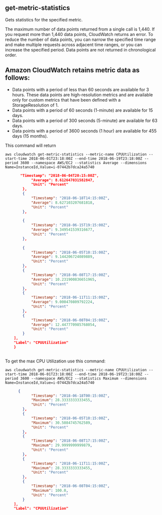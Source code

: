 

## get-metric-statistics

Gets statistics for the specified metric.

The maximum number of data points returned from a single call is 1,440. If you request more than 1,440 data points, CloudWatch returns an error. To reduce the number of data points, you can narrow the specified time range and make multiple requests across adjacent time ranges, or you can increase the specified period. Data points are not returned in chronological order.

## Amazon CloudWatch retains metric data as follows:

- Data points with a period of less than 60 seconds are available for 3 hours. These data points are high-resolution metrics and are available only for custom metrics that have been defined with a StorageResolution of 1.
- Data points with a period of 60 seconds (1-minute) are available for 15 days.
- Data points with a period of 300 seconds (5-minute) are available for 63 days.
- Data points with a period of 3600 seconds (1 hour) are available for 455 days (15 months).


This command will return

```
aws cloudwatch get-metric-statistics --metric-name CPUUtilization --start-time 2018-06-01T23:18:00Z --end-time 2018-06-19T23:18:00Z --period 3600 --namespace AWS/EC2 --statistics Average --dimensions Name=InstanceId,Value=i-07442b7dca24a5740
```

```json
       "Timestamp": "2018-06-04T20:15:00Z", 
            "Average": 8.612647031582847, 
            "Unit": "Percent"
        }, 
        {
            "Timestamp": "2018-06-18T14:15:00Z", 
            "Average": 8.627103207681818, 
            "Unit": "Percent"
        }, 
        
        {
            "Timestamp": "2018-06-15T19:15:00Z", 
            "Average": 9.349541539316677, 
            "Unit": "Percent"
        }, 
       
        {
            "Timestamp": "2018-06-05T10:15:00Z", 
            "Average": 9.144206724089889, 
            "Unit": "Percent"
        }, 
        {
            "Timestamp": "2018-06-08T17:15:00Z", 
            "Average": 10.231900836651965, 
            "Unit": "Percent"
        }, 
        {
            "Timestamp": "2018-06-11T11:15:00Z", 
            "Average": 9.000470809792224, 
            "Unit": "Percent"
        }, 
        {
            "Timestamp": "2018-06-08T04:15:00Z", 
            "Average": 12.447770985768054, 
            "Unit": "Percent"
        }
    ], 
    "Label": "CPUUtilization"
    }
    
 ```
To get the max CPU Utilization use this command:

```
aws cloudwatch get-metric-statistics --metric-name CPUUtilization --start-time 2018-06-01T23:18:00Z --end-time 2018-06-19T23:18:00Z --period 3600 --namespace AWS/EC2 --statistics Maximum --dimensions Name=InstanceId,Value=i-07442b7dca24a5740
```

```json
      {
            "Timestamp": "2018-06-18T00:15:00Z", 
            "Maximum": 28.3333333333455, 
            "Unit": "Percent"
        }, 
        {
            "Timestamp": "2018-06-05T10:15:00Z", 
            "Maximum": 30.5084745762589, 
            "Unit": "Percent"
        }, 
        {
            "Timestamp": "2018-06-08T17:15:00Z", 
            "Maximum": 29.9999999999879, 
            "Unit": "Percent"
        }, 
        {
            "Timestamp": "2018-06-11T11:15:00Z", 
            "Maximum": 28.3333333333455, 
            "Unit": "Percent"
        }, 
        {
            "Timestamp": "2018-06-08T04:15:00Z", 
            "Maximum": 100.0, 
            "Unit": "Percent"
        }
    ], 
    "Label": "CPUUtilization"
```

